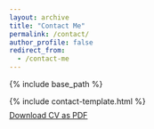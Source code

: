 ```yaml
---
layout: archive
title: "Contact Me"
permalink: /contact/
author_profile: false
redirect_from:
  - /contact-me
---
```


{% include base_path %}

<link rel="stylesheet" href="{{ base_path }}/assets/css/cv-style.css">
<link rel="stylesheet" href="https://cdnjs.cloudflare.com/ajax/libs/font-awesome/5.15.4/css/all.min.css">

<style>
  .archive {
    width: 80%;
    margin: 0 auto;
    float: none;
    padding-right: 0;
  }
  
  @media (min-width: 80em) {
    .archive {
      width: 70%;
    }
  }

  .cv-section {
    line-height:1.8em;
  }

  .cv-download-links {
    margin-top:-0.6em;
    line-height:1.5em;
  }

  .page__title {
    margin-bottom:0.75em;
  }
</style>

{% include contact-template.html %}

<div class="cv-download-links">
  <a href="{{ base_path }}/files/cv.pdf" class="btn btn--primary">Download CV as PDF</a>
</div>
